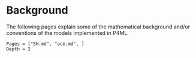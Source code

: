 # Background

The following pages explain some of the mathematical background and/or conventions of the models implemented in P4ML.

```@contents
Pages = ["SH.md", "ace.md", ]
Depth = 2
```
